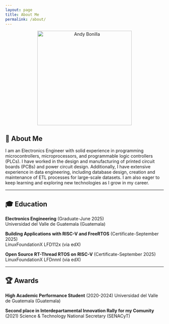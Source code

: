 ```yaml
---
layout: page
title: About Me
permalink: /about/
---
```


<p align="center">
  <img src="https://github.com/user-attachments/assets/7c096a1f-4e02-46a7-9799-9365143bfbe4" alt="Andy Bonilla" width="300" />
</p>

## 👤 About Me

I am an Electronics Engineer with solid experience in programming microcontrollers, microprocessors, and programmable logic controllers (PLCs). I have worked in the design and manufacturing of printed circuit boards (PCBs) and power circuit design. Additionally, I have extensive experience in data engineering, including database design, creation and maintenance of ETL processes for large-scale datasets. I am also eager to keep learning and exploring new technologies as I grow in my career.

---

## 🎓 Education

**Electronics Engineering** (Graduate-June 2025)  
Universidad del Valle de Guatemala (Guatemala)

**Building Applications with RISC-V and FreeRTOS** (Certificate-September 2025)  
LinuxFoundationX LFD112x (via edX)

**Open Source RT-Thread RTOS on RISC-V** (Certificate-September 2025)  
LinuxFoundationX LFDnnnl (via edX)


---
## 🏆 Awards 

**High Academic Performance Student** (2020-2024)
Universidad del Valle de Guatemala (Guatemala)

**Second place in Interdepartamental Innovation Rally for my Comunity** (2021)
Science & Technology National Secretary (SENACyT)


